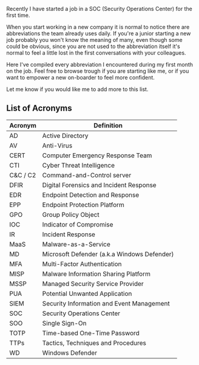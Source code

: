 Recently I have started a job in a SOC (Security Operations Center) for the first time.

When you start working in a new company it is normal to notice there are abbreviations the team already uses daily. If you're a junior starting a new job probably you won't know the meaning of many, even though some could be obvious, since you are not used to the abbreviation itself it's normal to feel a little lost in the first conversations with your colleagues.

Here I've compiled every abbreviation I encountered during my first month on the job. Feel free to browse trough if you are starting like me, or if you want to empower a new on-boarder to feel more confident.

Let me know if you would like me to add more to this list.



## List of Acronyms

| Acronym  | Definition                                |
| -------- | ----------------------------------------- |
| AD       | Active Directory                          |
| AV       | Anti-Virus                                |
| CERT     | Computer Emergency Response Team          |
| CTI      | Cyber Threat Intelligence                 |
| C&C / C2 | Command-and-Control server                |
| DFIR     | Digital Forensics and Incident Response   |
| EDR      | Endpoint Detection and Response           |
| EPP      | Endpoint Protection Platform              |
| GPO      | Group Policy Object                       |
| IOC      | Indicator of Compromise                   |
| IR       | Incident Response                         |
| MaaS     | Malware-as-a-Service                      |
| MD       | Microsoft Defender (a.k.a Windows Defender)                       |
| MFA      | Multi-Factor Authentication               |
| MISP     | Malware Information Sharing Platform      |
| MSSP     | Managed Security Service Provider         |
| PUA      | Potential Unwanted Application            |
| SIEM     | Security Information and Event Management |
| SOC      | Security Operations Center                |
| SOO      | Single Sign-On                            |
|TOTP     | Time-based One-Time Password |
| TTPs     | Tactics, Techniques and Procedures        |
| WD    | Windows Defender        |


